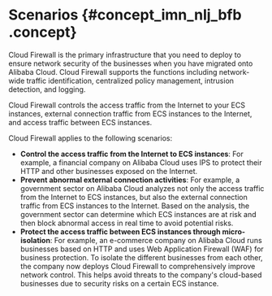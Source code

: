# Scenarios {#concept_imn_nlj_bfb .concept}

Cloud Firewall is the primary infrastructure that you need to deploy to ensure network security of the businesses when you have migrated onto Alibaba Cloud. Cloud Firewall supports the functions including network-wide traffic identification, centralized policy management, intrusion detection, and logging.

Cloud Firewall controls the access traffic from the Internet to your ECS instances, external connection traffic from ECS instances to the Internet, and access traffic between ECS instances.

Cloud Firewall applies to the following scenarios:

-   **Control the access traffic from the Internet to ECS instances**: For example, a financial company on Alibaba Cloud uses IPS to protect their HTTP and other businesses exposed on the Internet.
-   **Prevent abnormal external connection activities**: For example, a government sector on Alibaba Cloud analyzes not only the access traffic from the Internet to ECS instances, but also the external connection traffic from ECS instances to the Internet. Based on the analysis, the government sector can determine which ECS instances are at risk and then block abnormal access in real time to avoid potential risks.
-   **Protect the access traffic between ECS instances through micro-isolation**: For example, an e-commerce company on Alibaba Cloud runs businesses based on HTTP and uses Web Application Firewall \(WAF\) for business protection. To isolate the different businesses from each other, the company now deploys Cloud Firewall to comprehensively improve network control. This helps avoid threats to the company's cloud-based businesses due to security risks on a certain ECS instance.

